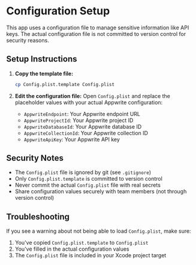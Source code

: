 # Configuration Setup

This app uses a configuration file to manage sensitive information like API keys. The actual configuration file is not committed to version control for security reasons.

## Setup Instructions

1. **Copy the template file:**
   ```bash
   cp Config.plist.template Config.plist
   ```

2. **Edit the configuration file:**
   Open `Config.plist` and replace the placeholder values with your actual Appwrite configuration:
   
   - `AppwriteEndpoint`: Your Appwrite endpoint URL
   - `AppwriteProjectId`: Your Appwrite project ID
   - `AppwriteDatabaseId`: Your Appwrite database ID
   - `AppwriteCollectionId`: Your Appwrite collection ID
   - `AppwriteApiKey`: Your Appwrite API key

## Security Notes

- The `Config.plist` file is ignored by git (see `.gitignore`)
- Only `Config.plist.template` is committed to version control
- Never commit the actual `Config.plist` file with real secrets
- Share configuration values securely with team members (not through version control)

## Troubleshooting

If you see a warning about not being able to load `Config.plist`, make sure:
1. You've copied `Config.plist.template` to `Config.plist`
2. You've filled in the actual configuration values
3. The `Config.plist` file is included in your Xcode project target 